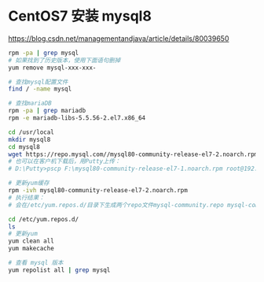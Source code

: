 # CentOS7 安装 mysql8

<https://blog.csdn.net/managementandjava/article/details/80039650>

``` bash
rpm -pa | grep mysql
# 如果找到了历史版本，使用下面语句删掉
yum remove mysql-xxx-xxx-

# 查找mysql配置文件
find / -name mysql

# 查找mariaDB
rpm -pa | grep mariadb
rpm -e mariadb-libs-5.5.56-2.el7.x86_64

```

``` bash
cd /usr/local
mkdir mysql8
cd mysql8
wget https://repo.mysql.com//mysql80-community-release-el7-2.noarch.rpm
# 也可以在客户机下载后，用Putty上传：
# D:\Putty>pscp F:\mysql80-community-release-el7-1.noarch.rpm root@192.168.145.136:/usr/local/mysql/

# 更新yum缓存 
rpm -ivh mysql80-community-release-el7-2.noarch.rpm
# 执行结果：
# 会在/etc/yum.repos.d/目录下生成两个repo文件mysql-community.repo mysql-community-source.repo

cd /etc/yum.repos.d/
ls
# 更新yum
yum clean all
yum makecache


```

``` bash
# 查看 mysql 版本
yum repolist all | grep mysql

```

